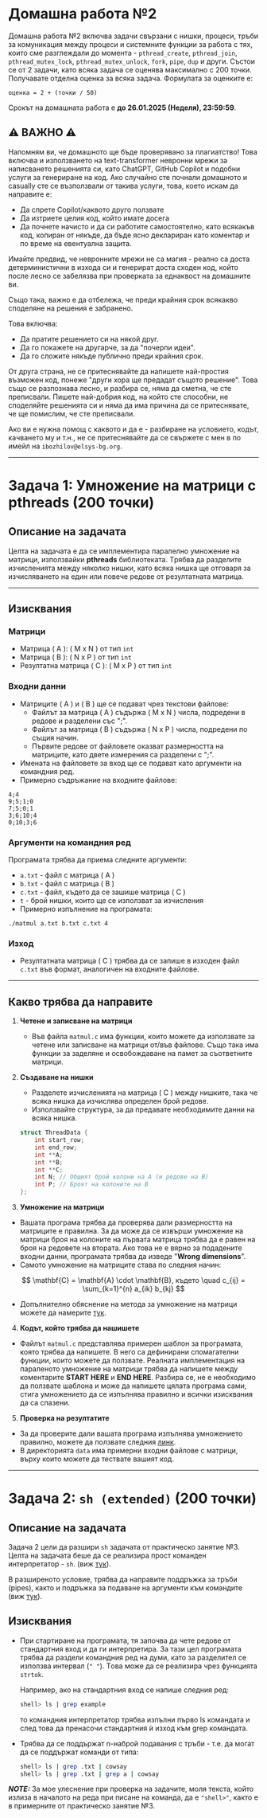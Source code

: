 # Домашна работа №2

Домашна работа №2 включва задачи свързани с нишки, процеси, тръби за комуникация между процеси и системните функции за работа с тях, които сме разглеждали до момента - `pthread_create`, `pthread_join`, `pthread_mutex_lock`, `pthread_mutex_unlock`, `fork`, `pipe`, `dup` и други. Състои се от 2 задачи, като всяка задача се оценява максимално с 200 точки. Получавате отделна оценка за всяка задача. Формулата за оценките е:

```plaintext
оценка = 2 + (точки / 50)
```

Срокът на домашната работа е **до 26.01.2025 (Неделя), 23:59:59**.

## ⚠️ ВАЖНО ⚠️

Напомням ви, че домашното ще бъде проверявано за плагиатство! Това включва и използването
на text-transformer невронни мрежи за написването решенията си, като ChatGPT, GitHub
Copilot и подобни услуги за генериране на код. Ако случайно сте почнали домашното
и casually сте се възползвали от такива услуги, това, което искам да направите е:

- Да спрете Copilot/каквото друго ползвате
- Да изтриете целия код, който имате досега
- Да почнете начисто и да си работите самостоятелно, като всякакъв код, копиран
  от някъде, да бъде ясно деклариран като коментар и по време на евентуална защита.

Имайте предвид, че невронните мрежи не са магия - реално са доста детерминистични
в изхода си и генерират доста сходен код, който после лесно се забелязва при проверката
за еднаквост на домашните ви.

Също така, важно е да отбележа, че преди крайния срок всякакво споделяне на решения
е забранено.

Това включва:

- Да пратите решението си на някой друг.
- Да го покажете на другарче, за да "почерпи идеи".
- Да го сложите някъде публично преди крайния срок.

От друга страна, не се притеснявайте да напишете най-простия възможен код, понеже
"други хора ще предадат същото решение". Това също се разпознава лесно, и разбира
се, няма да сметна, че сте преписвали. Пишете най-добрия код, на който сте способни,
не споделяйте решенията си и няма да има причина да се притеснявате, че ще помислим,
че сте преписвали.

Ако ви е нужна помощ с каквото и да е - разбиране на условието, кодът, качването
му и т.н., не се притеснявайте да се свържете с мен в по
имейл на `ibozhilov@elsys-bg.org`.


---


# Задача 1: Умножение на матрици с pthreads (200 точки)



## Описание на задачата

Целта на задачата е да се имплементира паралелно умножение на матрици, използвайки **pthreads** библиотеката. Tрябва да разделите изчисленията между няколко нишки, като всяка нишка ще отговаря за изчисляването на един или повече редове от резултатната матрица.

---

## Изисквания

### Матрици

- Матрица \( A \): \( M x N \) от тип `int`
- Матрица \( B \): \( N x P \) от тип `int`
- Резултатна матрица \( C \): \( M x P \) от тип `int`

### Входни данни

- Матриците \( A \) и \( B \) ще се подават чрез текстови файлове:
  - Файлът за матрица \( A \) съдържа \( M x N \) числа, подредени в редове и разделени със ";".
  - Файлът за матрица \( B \) съдържа \( N x P \) числа, подредени по същия начин.
  - Първите редове от файловете оказват размерността на матриците, като двете измерения са разделени с ";".
- Имената на файловете за вход ще се подават като аргументи на командния ред.
- Примерно съдръжание на входните файлове:
```plaintext
4;4
9;5;1;0
7;5;0;1
3;6;10;4
0;10;3;6
```


### Аргументи на командния ред

Програмата трябва да приема следните аргументи:
- `a.txt` - файл с матрица \( A \)
- `b.txt` - файл с матрица \( B \)
- `c.txt` - файл, където да се зашише матрица \( C \)
- `t` - брой нишки, които ще се използват за изчисления
- Примерно изпълнение на програмата:
```plaintext
./matmul a.txt b.txt c.txt 4
```

### Изход

- Резултатната матрица \( C \) трябва да се запише в изходен файл `c.txt` във формат, аналогичен на входните файлове.
---

## Какво трябва да направите

1. **Четене и записване на матрици**
   - Във файла `matmul.c` има функции, които можете да използвате за четене или записване на матрици от/във файлове. Също така има функции за заделяне и освобождаване на памет за съответните матрици.

2. **Създаване на нишки**
   - Разделете изчисленията на матрица \( C \) между нишките, така че всяка нишка да изчислява определен брой редове.
   - Използвайте структура, за да предавате необходимите данни на всяка нишка.

   ```c
   struct ThreadData {
       int start_row;
       int end_row;
       int **A;
       int **B;
       int **C;
       int N; // Общият брой колони на A (и редове на B)
       int P; // Броят на колоните на B
   };

3. **Умножение на матрици**
  - Вашата програма трябва да проверява дали размерността на матриците е правилна. За да може да се извърши умножение на матрици броя на колоните на първата матрица трябва да е равен на броя на редовете на втората. Ако това не е вярно за подадените входни данни, програмата трябва да изведе "**Wrong dimensions**".
  - Самото умножение на матриците става по следния начин:
  

  $$
  \mathbf{C} = \mathbf{A} \cdot \mathbf{B}, където \quad c_{ij} = \sum_{k=1}^{n} a_{ik} b_{kj}
  $$

  - Допълнително обяснение на метода за умножение на матрици можете да намерите [тук](https://en.wikipedia.org/wiki/Matrix_multiplication).

4. **Кодът, който трябва да нашишете**
  - Файлът `matmul.c` представлява примерен шаблон за програмата, която трябва да напишете. В него са дефинирани спомагателни функции, които можете да ползвате. Реалната имплементация на параленото умножение на матрици трябва да напишете между коментарите **START HERE** и **END HERE**. Разбира се, не е необходимо да ползвате шаблона и може да напишете цялата програма сами, стига умножението да се изпълнява правилно и всички изисквания да са спазени.

5. **Проверка на резултатите**
 - За да проверите дали вашата програма изпълнява умножението правилно, можете да ползвате следния [линк](https://matrix.reshish.com/multiplication.php).
 - В директорията `data` има примерни входни файлове с матрици, върху които можете да тествате вашият код. 

---


# Задача 2: `sh (extended)` (200 точки)

## Описание на задачата

Задача 2 цели да разшири `sh` задачата от практическо занятие №3. Целта на задачата беше да се реализира прост команден интерпретатор - `sh`. (виж [тук](https://github.com/os-tues/os-tues-2024-2025-11v/tree/main/practice/03-processes)).

В разширеното условие, трябва да направите поддръжка за тръби (pipes), както и подръжка за подаване на аргументи към командите (виж [тук](https://github.com/os-tues/os-tues-2024-2025-11v/blob/main/practice/03-processes/Code/src/shell_args.c)).

## Изисквания

- При стартиране на програмата, тя започва да чете редове от стандартния вход и да ги интерпретира. За тази цел програмата трябва да раздели командния ред на думи, като за разделител се използва интервал (`" "`). Tова може да се реализира чрез функцията `strtok`.

  Например, ако на стандартния вход се напише следния ред:

  ```bash
  shell> ls | grep example
  ```
  то командния интерпретатор трябва изпълни първо ls командата и след това да пренасочи стандартния ѝ изход към grep командата.

- Трябва да се поддържат n-наброй подавания с тръби - т.е. да могат да се поддържат команди от типа:
  ```bash
  shell> ls | grep .txt | cowsay
  shell> ls | grep .txt | grep a | cowsay
  ```

**_NOTE:_** За мое улеснение при проверка на задачите, моля текста, който излиза в началото на реда при писане на команда, да е `"shell>"`, както е в примерните от практическо занятие №3.
